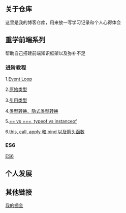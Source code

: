 ## 关于仓库

这里是我的博客仓库，用来放一写学习记录和个人心得体会

## 重学前端系列
帮助自己搭建前端知识框架以及弥补不足

### 进阶教程

1.[Event Loop](https://zhangyingcai.github.io/2019/04/25/JavaScript-super-1/)

2.[原始类型](https://zhangyingcai.github.io/2019/04/28/JavaScript-super-2/)

3.[引用类型](https://zhangyingcai.github.io/2019/04/28/JavaScript-super-3/)

4.[类型转换、隐式类型转换](https://zhangyingcai.github.io/2019/04/28/JavaScript-super-4)

5.[== vs ===, typeof vs instanceof](https://zhangyingcai.github.io/2019/04/30/JavaScript-super-5/)

6.[this, call, apply 和 bind 以及箭头函数](https://zhangyingcai.github.io/2019/04/28/JavaScript-super-6)

### ES6

[ES6](https://zhangyingcai.github.io/2019/01/17/es6/)


## 个人发展


## 其他链接

[我的掘金](https://juejin.im/user/5c22d25451882575f5604471/posts)

